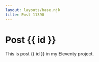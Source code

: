 ```yaml
---
layout: layouts/base.njk
title: Post 11390
---
```


# Post {{ id }}

This is post {{ id }} in my Eleventy project.
